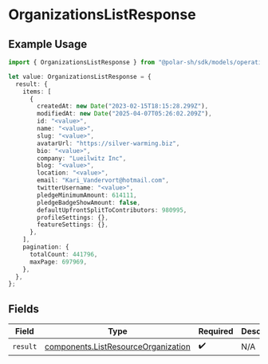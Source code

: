 # OrganizationsListResponse

## Example Usage

```typescript
import { OrganizationsListResponse } from "@polar-sh/sdk/models/operations/organizationslist.js";

let value: OrganizationsListResponse = {
  result: {
    items: [
      {
        createdAt: new Date("2023-02-15T18:15:28.299Z"),
        modifiedAt: new Date("2025-04-07T05:26:02.209Z"),
        id: "<value>",
        name: "<value>",
        slug: "<value>",
        avatarUrl: "https://silver-warming.biz",
        bio: "<value>",
        company: "Lueilwitz Inc",
        blog: "<value>",
        location: "<value>",
        email: "Kari_Vandervort@hotmail.com",
        twitterUsername: "<value>",
        pledgeMinimumAmount: 614111,
        pledgeBadgeShowAmount: false,
        defaultUpfrontSplitToContributors: 980995,
        profileSettings: {},
        featureSettings: {},
      },
    ],
    pagination: {
      totalCount: 441796,
      maxPage: 697969,
    },
  },
};
```

## Fields

| Field                                                                                      | Type                                                                                       | Required                                                                                   | Description                                                                                |
| ------------------------------------------------------------------------------------------ | ------------------------------------------------------------------------------------------ | ------------------------------------------------------------------------------------------ | ------------------------------------------------------------------------------------------ |
| `result`                                                                                   | [components.ListResourceOrganization](../../models/components/listresourceorganization.md) | :heavy_check_mark:                                                                         | N/A                                                                                        |